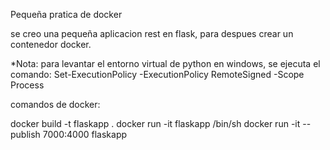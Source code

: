 Pequeña pratica de docker

se creo una pequeña aplicacion rest en flask, para despues crear un contenedor docker.

*Nota: para levantar el entorno virtual de python en windows, se ejecuta el comando:  Set-ExecutionPolicy -ExecutionPolicy RemoteSigned -Scope Process

comandos de docker:

docker build -t flaskapp .
docker run -it flaskapp /bin/sh
docker run -it --publish 7000:4000 flaskapp
